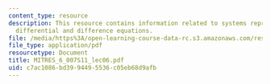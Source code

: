 ```yaml
---
content_type: resource
description: This resource contains information related to systems represented by
  differential and difference equations.
file: /media/https%3A/open-learning-course-data-rc.s3.amazonaws.com/res-6-007-signals-and-systems-spring-2011/c7ac1086bd3994495536c05eb68d9afb_MITRES_6_007S11_lec06.pdf
file_type: application/pdf
resourcetype: Document
title: MITRES_6_007S11_lec06.pdf
uid: c7ac1086-bd39-9449-5536-c05eb68d9afb
---
```


